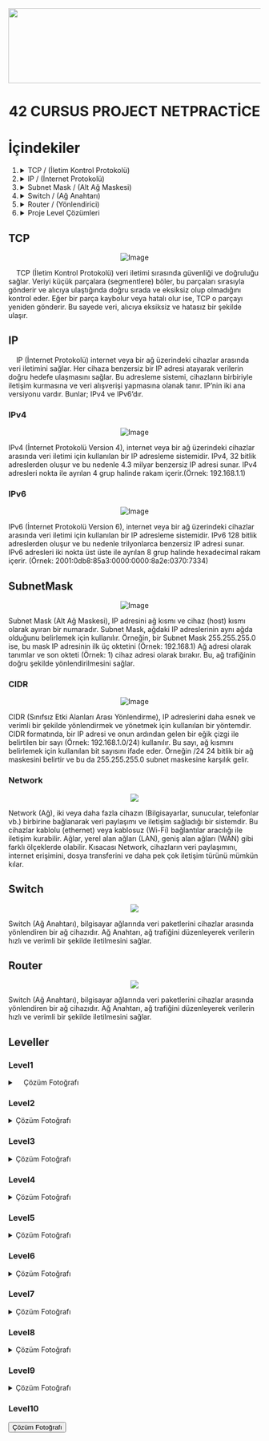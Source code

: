 <img src="https://i.imgur.com/TvlDmPS.png" width="1500" height="150">
<div align="center">
  <h1>42 CURSUS PROJECT NETPRACTİCE</h1>
</div>

# İçindekiler

1. <details>
   <summary>TCP / (İletim Kontrol Protokolü)</summary>

    - [TCP / (İletim Kontrol Protokolü)](#TCP)

   </details>
   
2. <details>
   <summary>IP / (İnternet Protokolü)</summary>
  
   - [IP / (İnternet Protokolü)](#IP)
   - [IPv4 / (İnternet Protokolü Version 4)](#IPv4)
   - [IPv6 / (İnternet Protokolü Version 6)](#IPv6)
   
   </details>

3. <details>
   <summary>Subnet Mask / (Alt Ağ Maskesi)</summary>

   - [Subnet Mask / (Alt Ağ Maskesi)](#SubnetMask)
   - [CIDR / (Sınıfsız Etki Alanları Arası Yönlendirme)](#CIDR)
   - [Network / (Ağ)](#Network)
   
   </details>

4. <details>
   <summary>Switch / (Ağ Anahtarı)</summary>

    - [Switch / (Ağ Anahtarı)](#Switch)

   </details>

5. <details>
   <summary>Router / (Yönlendirici)</summary>

    - [Router / (Yönlendirici)](#Router)

   </details>

6. <details>
   <summary>Proje Level Çözümleri</summary>

   - [Proje Level Çözümleri](#Leveller)
   - [Level1](#Level1)
   - [Level2](#Level2)
   - [Level3](#Level3)
   - [Level4](#Level4)
   - [Level5](#Level5)
   - [Level6](#Level6)
   - [Level7](#Level7)
   - [Level9](#Level9)
   - [Level10](#Level10)
   
   </details>

## TCP

<p align="center">
  <img src="https://github.com/remzikutun/42_Cursus/blob/NetPractice/TCP.gif" alt="Image" />
</p>

<p>&nbsp;&nbsp;&nbsp;&nbsp;TCP (İletim Kontrol Protokolü) veri iletimi sırasında güvenliği ve doğruluğu sağlar. Veriyi küçük parçalara (segmentlere) böler, bu parçaları sırasıyla gönderir ve alıcıya ulaştığında doğru sırada ve eksiksiz olup olmadığını kontrol eder. Eğer bir parça kaybolur veya hatalı olur ise, TCP o parçayı yeniden gönderir. Bu sayede veri, alıcıya eksiksiz ve hatasız bir şekilde ulaşır.</p>

## IP

<p>&nbsp;&nbsp;&nbsp;&nbsp;IP (İnternet Protokolü) internet veya bir ağ üzerindeki cihazlar arasında veri iletimini sağlar. Her cihaza benzersiz bir IP adresi atayarak verilerin doğru hedefe ulaşmasını sağlar. Bu adresleme sistemi, cihazların birbiriyle iletişim kurmasına ve veri alışverişi yapmasına olanak tanır. IP’nin iki ana versiyonu vardır. Bunlar; IPv4 ve IPv6’dır.</p>

### IPv4

<p align="center">
  <img src="https://github.com/remzikutun/42_Cursus/blob/NetPractice/IPv4.jpg" alt="Image" />
</p>

<p>IPv4 (İnternet Protokolü Version 4), internet veya bir ağ üzerindeki cihazlar arasında veri iletimi için kullanılan bir IP adresleme sistemidir. IPv4, 32 bitlik adreslerden oluşur ve bu nedenle 4.3 milyar benzersiz IP adresi sunar. IPv4 adresleri nokta ile ayrılan 4 grup halinde rakam içerir.(Örnek: 192.168.1.1)</p>

### IPv6

<p align="center">
  <img src="https://github.com/remzikutun/42_Cursus/blob/NetPractice/IPv6.jpg" alt="Image" />
</p>

<p>IPv6 (İnternet Protokolü Version 6), internet veya bir ağ üzerindeki cihazlar arasında veri iletimi için kullanılan bir IP adresleme sistemidir. IPv6 128 bitlik adreslerden oluşur ve bu nedenle trilyonlarca benzersiz IP adresi sunar. IPv6 adresleri iki nokta üst üste ile ayrılan 8 grup halinde hexadecimal rakam içerir. (Örnek: 2001:0db8:85a3:0000:0000:8a2e:0370:7334)</p>

## SubnetMask

<p align="center">
  <img src="https://github.com/remzikutun/42_Cursus/blob/NetPractice/Subnet%20Mask.jpg" alt="Image" />
</p>

<p>Subnet Mask (Alt Ağ Maskesi), IP adresini ağ kısmı ve cihaz (host) kısmı olarak ayıran bir numaradır. Subnet Mask, ağdaki IP adreslerinin aynı ağda olduğunu belirlemek için kullanılır. Örneğin, bir Subnet Mask 255.255.255.0 ise, bu mask IP adresinin ilk üç oktetini (Örnek: 192.168.1) Ağ adresi olarak tanımlar ve son okteti (Örnek: 1) cihaz adresi olarak bırakır. Bu, ağ trafiğinin doğru şekilde yönlendirilmesini sağlar.</p>

### CIDR

<p align="center">
  <img src="https://github.com/remzikutun/42_Cursus/blob/NetPractice/CIDR.jpg" alt="Image" />
</p>

<p>CIDR (Sınıfsız Etki Alanları Arası Yönlendirme), IP adreslerini daha esnek ve verimli bir şekilde yönlendirmek ve yönetmek için kullanılan bir yöntemdir. CIDR formatında, bir IP adresi ve onun ardından gelen bir eğik çizgi ile belirtilen bir sayı (Örnek: 192.168.1.0/24) kullanılır. Bu sayı, ağ kısmını belirlemek için kullanılan bit sayısını ifade eder. Örneğin /24 24 bitlik bir ağ maskesini belirtir ve bu da 255.255.255.0 subnet maskesine karşılık gelir.</p>

### Network

<p align="center">
  <img src="https://github.com/remzikutun/42_Cursus/blob/NetPractice/Network.jpg" />
</p>

<p>Network (Ağ), iki veya daha fazla cihazın (Bilgisayarlar, sunucular, telefonlar vb.) birbirine bağlanarak veri paylaşımı ve iletişim sağladığı bir sistemdir. Bu cihazlar kablolu (ethernet) veya kablosuz (Wi-Fi) bağlantılar aracılığı ile iletişim kurabilir. Ağlar, yerel alan ağları (LAN), geniş alan ağları (WAN) gibi farklı ölçeklerde olabilir. Kısacası Network, cihazların veri paylaşımını, internet erişimini, dosya transferini ve daha pek çok iletişim türünü mümkün kılar.</p>

## Switch

<p align="center">
  <img src="https://github.com/remzikutun/42_Cursus/blob/NetPractice/Switch.jpg" />
</p>

<p>Switch (Ağ Anahtarı), bilgisayar ağlarında veri paketlerini cihazlar arasında yönlendiren bir ağ cihazıdır. Ağ Anahtarı, ağ trafiğini düzenleyerek verilerin hızlı ve verimli bir şekilde iletilmesini sağlar.</p>

## Router

<p align="center">
  <img src="https://github.com/remzikutun/42_Cursus/blob/NetPractice/Router.jpg" />
</p>

<p>Switch (Ağ Anahtarı), bilgisayar ağlarında veri paketlerini cihazlar arasında yönlendiren bir ağ cihazıdır. Ağ Anahtarı, ağ trafiğini düzenleyerek verilerin hızlı ve verimli bir şekilde iletilmesini sağlar.</p>

## Leveller

### Level1


  <details>
    <p>&nbsp;&nbsp;&nbsp;&nbsp;<summary>&nbsp;&nbsp;&nbsp;&nbsp;Çözüm Fotoğrafı</summary></p>

  <p align="center">
    <img src="https://github.com/remzikutun/42_Cursus/blob/NetPractice/Level1.png" />
  </p>
  
  </details>


### Level2

  <details>
    <summary>Çözüm Fotoğrafı</summary>
    
  <p align="center">
    <img src="https://github.com/remzikutun/42_Cursus/blob/NetPractice/Level2.png" />
  </p>
  </details>
  
### Level3

  <details>
    <summary>Çözüm Fotoğrafı</summary>
    
  <p align="center">
    <img src="https://github.com/remzikutun/42_Cursus/blob/NetPractice/Level3.png" />
  </p>
  </details>
  
### Level4

  <details>
    <summary>Çözüm Fotoğrafı</summary>
    
  <p align="center">
    <img src="https://github.com/remzikutun/42_Cursus/blob/NetPractice/Level4.png" />
  </p>
  </details>
  
### Level5

  <details>
    <summary>Çözüm Fotoğrafı</summary>
    
  <p align="center">
    <img src="https://github.com/remzikutun/42_Cursus/blob/NetPractice/Level5.png" />
  </p>
  </details>
  
### Level6

  <details>
    <summary>Çözüm Fotoğrafı</summary>
    
  <p align="center">
    <img src="https://github.com/remzikutun/42_Cursus/blob/NetPractice/Level6.png" />
  </p>
  </details>
  
### Level7

  <details>
    <summary>Çözüm Fotoğrafı</summary>
    
  <p align="center">
    <img src="https://github.com/remzikutun/42_Cursus/blob/NetPractice/Level7.png" />
  </p>
  </details>
  
### Level8

  <details>
    <summary>Çözüm Fotoğrafı</summary>
    
  <p align="center">
    <img src="https://github.com/remzikutun/42_Cursus/blob/NetPractice/Level8.png" />
  </p>
  </details>
  
### Level9

  <details>
    <summary>Çözüm Fotoğrafı</summary>
    
  <p align="center">
    <img src="https://github.com/remzikutun/42_Cursus/blob/NetPractice/Level9.png" />
  </p>
  </details>
  
### Level10

  
    


<button onclick="document.getElementById('level1').style.display='block'">Çözüm Fotoğrafı</button>

<div id="level1" style="display:none;">
  <p align="center">
    <img src="https://github.com/remzikutun/42_Cursus/blob/NetPractice/Level1.png" />
  </p>
</div>
